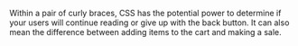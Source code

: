 Within a pair of curly braces, CSS has the potential power 
to determine if your users will continue reading or give up with 
the back button. It can also mean the difference between adding 
items to the cart and making a sale.